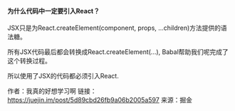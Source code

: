 #### 为什么代码中一定要引入React？
JSX只是为React.createElement(component, props, ...children)方法提供的语法糖。

所有JSX代码最后都会转换成React.createElement(...), Babal帮助我们呢完成了这个转换过程。

所以使用了JSX的代码都必须引入React.












作者：我真的好想学习啊
链接：https://juejin.im/post/5d89cbd26fb9a06b2005a597
来源：掘金
